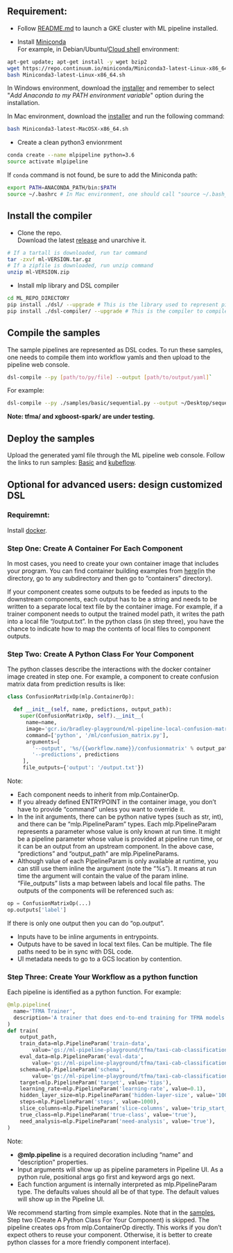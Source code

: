 ## Requirement:
* Follow [README.md](https://github.com/googleprivate/ml/blob/master/README.md) to 
launch a GKE cluster with ML pipeline installed.

* Install [Miniconda](https://conda.io/miniconda.html)   
For example, in Debian/Ubuntu/[Cloud shell](https://console.cloud.google.com/cloudshell) environment:   
```bash
apt-get update; apt-get install -y wget bzip2
wget https://repo.continuum.io/miniconda/Miniconda3-latest-Linux-x86_64.sh
bash Miniconda3-latest-Linux-x86_64.sh
```
In Windows environment, download the [installer](https://repo.continuum.io/miniconda/Miniconda3-latest-Windows-x86_64.exe) and 
remember to select "*Add Anaconda to my PATH environment variable*" option during the installation.

In Mac environment, download the [installer](https://repo.continuum.io/miniconda/Miniconda3-latest-MacOSX-x86_64.sh) and
run the following command:

```bash
bash Miniconda3-latest-MacOSX-x86_64.sh
```

* Create a clean python3 envionrment
 
```bash
conda create --name mlpipeline python=3.6
source activate mlpipeline
```
 
If `conda` command is not found, be sure to add the Miniconda path:
 
```bash
export PATH=ANACONDA_PATH/bin:$PATH
source ~/.bashrc # In Mac environment, one should call "source ~/.bash_profile"

```
 
## Install the compiler
* Clone the repo.  
Download the latest [release](https://github.com/googleprivate/ml/releases) and unarchive it.  
 
```bash
# If a tartall is downloaded, run tar command
tar -zxvf ml-VERSION.tar.gz
# If a zipfile is downloaded, run unzip command
unzip ml-VERSION.zip
```
 
* Install mlp library and DSL compiler  
 
```bash
cd ML_REPO_DIRECTORY
pip install ./dsl/ --upgrade # This is the library used to represent pipelines with Python code.
pip install ./dsl-compiler/ --upgrade # This is the compiler to compile DSL codes into workflow yaml.
 ```

## Compile the samples
The sample pipelines are represented as DSL codes. To run these samples, one needs to compile them into 
workflow yamls and then upload to the pipeline web console. 
<!--- 
In the future, we will build the compiler into the pipeline system such that these python files are immediately deployable.
--->

```bash
dsl-compile --py [path/to/py/file] --output [path/to/output/yaml]`
```


For example:  

```bash
dsl-compile --py ./samples/basic/sequential.py --output ~/Desktop/sequential.yaml
```


**Note: tfma/ and xgboost-spark/ are under testing.**

## Deploy the samples
Upload the generated yaml file through the ML pipeline web console.
Follow the links to run samples: [Basic](https://github.com/googleprivate/ml/blob/master/samples/basic/README.md) and
[kubeflow](https://github.com/googleprivate/ml/blob/master/samples/kubeflow-tf/README.md).

## Optional for advanced users: design customized DSL

### Requiremnt:
Install [docker](https://www.docker.com/get-docker).

### Step One: Create A Container For Each Component
In most cases, you need to create your own container image that includes your program. You can find container 
building examples from [here](https://github.com/googleprivate/ml/blob/master/components)(in the directory, go to any subdirectory and then go to “containers” directory).

If your component creates some outputs to be feeded as inputs to the downstream components, each output has 
to be a string and needs to be written to a separate local text file by the container image. 
For example, if a trainer component needs to output the trained model path, it writes the path into a 
local file “/output.txt”. In the python class (in step three), you have the chance to indicate how to map the contents 
of local files to component outputs.

<!---[TODO]: Add how to produce UI metadata.--->

### Step Two: Create A Python Class For Your Component
The python classes describe the interactions with the docker container image created in step one. 
For example, a component to create confusion matrix data from prediction results is like:

```python
class ConfusionMatrixOp(mlp.ContainerOp):

  def __init__(self, name, predictions, output_path):
    super(ConfusionMatrixOp, self).__init__(
      name=name,
      image='gcr.io/bradley-playground/ml-pipeline-local-confusion-matrix:v1',
      command=['python', '/ml/confusion_matrix.py'],
      arguments=[
        '--output', '%s/{{workflow.name}}/confusionmatrix' % output_path,
        '--predictions', predictions
     ],
     file_outputs={'output': '/output.txt'})


```

Note:
* Each component needs to inherit from mlp.ContainerOp.
* If you already defined ENTRYPOINT in the container image, you don’t have to provide “command” unless you want to override it.
* In the init arguments, there can be python native types (such as str, int), and there can be “mlp.PipelineParam” 
types. Each mlp.PipelineParam represents a parameter whose value is only known at run time. It might be a pipeline 
parameter whose value is provided at pipeline run time, or it can be an output from an upstream component. 
In the above case, “predictions” and “output_path” are mlp.PipelineParams.
* Although value of each PipelineParam is only available at runtime, you can still use them inline the 
argument (note the “%s”). It means at run time the argument will contain the value of the param inline.
“File_outputs” lists a map between labels and local file paths. The outputs of the components will be referenced such as:  

```python
op = ConfusionMatrixOp(...)
op.outputs['label']
```

If there is only one output then you can do “op.output”.

* Inputs have to be inline arguments in entrypoints.
* Outputs have to be saved in local text files. Can be multiple. The file paths need to be in sync with DSL code.
* UI metadata needs to go to a GCS location by contention.

<!---[TODO]: Add Sample Link--->

### Step Three: Create Your Workflow as a python function
Each pipeline is identified as a python function. For example:

```python
@mlp.pipeline(
  name='TFMA Trainer',
  description='A trainer that does end-to-end training for TFMA models.'
)
def train(
    output_path,
    train_data=mlp.PipelineParam('train-data',
        value='gs://ml-pipeline-playground/tfma/taxi-cab-classification/train.csv'),
    eval_data=mlp.PipelineParam('eval-data',
        value='gs://ml-pipeline-playground/tfma/taxi-cab-classification/eval.csv'),
    schema=mlp.PipelineParam('schema',
        value='gs://ml-pipeline-playground/tfma/taxi-cab-classification/schema.json'),
    target=mlp.PipelineParam('target', value='tips'),
    learning_rate=mlp.PipelineParam('learning-rate', value=0.1),
    hidden_layer_size=mlp.PipelineParam('hidden-layer-size', value='100,50'),
    steps=mlp.PipelineParam('steps', value=1000),
    slice_columns=mlp.PipelineParam('slice-columns', value='trip_start_hour'),
    true_class=mlp.PipelineParam('true-class', value='true'),
    need_analysis=mlp.PipelineParam('need-analysis', value='true'),
)
```

Note:

* **@mlp.pipeline** is a required decoration including “name” and "description" properties.
* Input arguments will show up as pipeline parameters in Pipeline UI. As a python rule, positional 
args go first and keyword args go next.
* Each function argument is internally interpreted as mlp.PipelineParam type. The defaults values 
should all be of that type. The default values will show up in the Pipeline UI.

We recommend starting from simple examples. Note that in the [samples](https://github.com/googleprivate/ml/blob/master/samples), Step two (Create A Python Class For Your Component) is skipped. 
The pipeline creates ops from mlp.ContainerOp directly. This works if you don’t expect others to reuse your component. 
Otherwise, it is better to create python classes for a more friendly component interface).

<!---[TODO: Add a link to a real world example]--->
